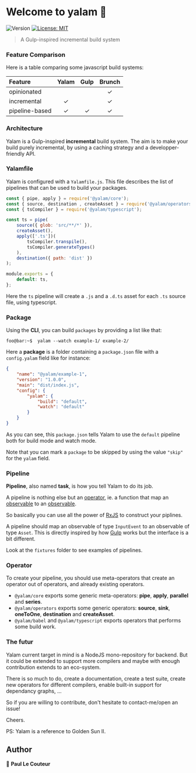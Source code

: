 # Welcome to yalam 👋
![Version](https://img.shields.io/badge/version-0.1.0-blue.svg?cacheSeconds=2592000)
[![License: MIT](https://img.shields.io/badge/License-MIT-yellow.svg)](#)

> A Gulp-inspired incremental build system

### Feature Comparison

Here is a table comparing some javascript build systems:

| Feature         | Yalam         | Gulp  | Brunch |
| :-------------  |:-------------:|:-----:|:------:|
| opinionated     |               |       | ✓      |
| incremental     | ✓             |       | ✓      |
| pipeline-based  | ✓             | ✓     | ✓      |

### Architecture

Yalam is a Gulp-inspired **incremental** build system. The aim is to make your build purely incremental,
by using a caching strategy and a developper-friendly API.

### Yalamfile

Yalam is configured with a `Yalamfile.js`.
This file describes the list of pipelines that can be used to build your packages.

```javascript
const { pipe, apply } = require('@yalam/core');
const { source, destination , createAsset } = require('@yalam/operators');
const { tsCompiler } = require('@yalam/typescript');

const ts = pipe(
    source({ glob: 'src/**/*' }),
    createAsset(),
    apply(['.ts'])(
        tsCompiler.transpile(),
        tsCompiler.generateTypes()
    ),
    destination({ path: 'dist' })
);

module.exports = {
    default: ts,
};
```

Here the `ts` pipeline will create a `.js` and a `.d.ts` asset for each `.ts` source file, using typescript.

### Package

Using the **CLI**, you can build `packages` by providing a list like that:

```console
foo@bar:~$  yalam --watch example-1/ example-2/
```

Here a **package** is a folder containing a `package.json` file with a `config.yalam` field like for instance:

```json
{
    "name": "@yalam/example-1",
    "version": "1.0.0",
    "main": "dist/index.js",
    "config": {
        "yalam": {
            "build": "default",
            "watch": "default"
        }
    }
}
```

As you can see, this `package.json` tells Yalam to use the `default` pipeline both for build mode and watch mode.

Note that you can mark a `package` to be skipped by using the value `"skip"` for the `yalam` field.

### Pipeline

**Pipeline**, also named **task**, is how you tell Yalam to do its job.

A pipeline is nothing else but an [operator](https://rxjs.dev/guide/operators "RXJS Operator"),
ie. a function that map an [observable](https://rxjs.dev/guide/observable "Observable") to an [observable](https://rxjs.dev/guide/observable "Observable").

So basically you can use all the power of [RxJS](https://rxjs.dev/guide/overview "RxJS") to construct your piplines.

A pipeline should map an observable of type `InputEvent` to an observable of type `Asset`.
This is directly inspired by how [Gulp](https://gulpjs.com/ "Gulp") works but the interface is a bit different.

Look at the `fixtures` folder to see examples of pipelines.

### Operator
To create your pipeline, you should use meta-operators that create an operator out of operators, and already existing operators.

- `@​yalam/core` exports some generic meta-operators: **pipe**, **apply**, **parallel** and **series**.
- `@​yalam/operators` exports some generic operators:  **source**, **sink**, **oneToOne**, **destination** and **createAsset**.
-  `@​yalam/babel` and  `@​yalam/typescript` exports operators that performs some build work.

### The futur
Yalam current target in mind is a NodeJS mono-repository for backend. But it could be extended to support more compilers and maybe with enough contribution extends to an eco-system.

There is so much to do, create a documentation, create a test suite, create new operators for different compilers, enable built-in support for dependancy graphs, ...

So if you are willing to contribute, don't hesitate to contact-me/open an issue!

Cheers.

PS: Yalam is a reference to Golden Sun II.

## Author

👤 **Paul Le Couteur**

